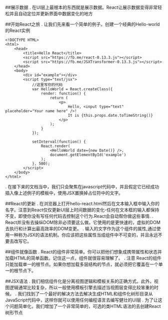 ##展示数据
. 在UI层上最根本的东西就是展示数据。React让展示数据变得非常轻松并且自动定位并更新界面中数据变化的地方

##开始React之旅
. 让我们先来看一个简单的例子。创建一个经典的Hello-world的React实例

    <!DOCTYPE HTML>
    <html>
        <head>
            <title>Hello React</title>
            <script src="https://fb.me/react-0.13.3.js"></script>
            <script src="https://fb.me/JSXTransformer-0.13.3.js"></script>
        </head>
        <body>
            <div id="example"></div>
            <script type="text/jsx">
                //这里写你的代码
                var HelloWorld = React.createClass({
                    render: function() {
                        return (
                            <p>
                                Hello, <input type="text" placeholder="Your name here" />!
                                It is {this.props.date.toTimeString()}
                            </p>
                        );
                    }
                });

                setInterval(function() {
                    React.render(
                        <HelloWorld date={new Date()} />,
                        document.getElementById('example')
                    );
                }, 500);
            </script>
        </body>
    </html>
. 在接下来的文档当中，我们只会聚焦在javascript代码中，并且假定它已经成功插入像上述例子的模板中，使用JSX置换掉占位符中的文字。

##React的更新
. 在浏览器上打开hello-react.html然后在文本输入框中输入你的名字。注意到React仅仅更新UI层上时间数据的变化-任何在文本框的输入都保持不变，即使你没有写任何代码去控制这个行为.React会自动帮你做这些事情.
. React并没有去操纵DOM除非必须要这么做。它使用的是更快速的，虚拟的DOM去执行和计算出最高效率的DOM变更。
. 输入的文字作为这个组件的属性,通过使用一种称为JSX的语法机制。你应该把这些属性当成组件中不可变的，并且永远不要去改写它。

##组件就像函数
. React的组件非常简单。你可以把他们想象成携带属性和状态并加载HTML的简单函数。记住这一点，组件就很容易理解了。
. 注意 React的组件只能加载单一的根节点。如果你想加载多层结构的节点，就必须把它覆盖在一个单一的根节点下。

##JSX语法
. 我们相信组件化是分离视图逻辑和模板关系的正确方式。此外，视图逻辑通常比较复杂，所以一般使用模板引擎去描述当视图层变得比较笨重的时候。
. 我们找到了一个最好的解决方法去解决生成HTML和组件化树形目录从JavaScript代码中，这样你就可以使用任何编程语言去编写健壮的UI层
. 为了让这个问题简单化，我们增加了一个非常简单的，可选的类HTML语法的去创建React树形节点
